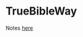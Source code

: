 # TrueBibleWay
Notes [here](https://deltastate.instructure.com/groups/2482/discussion_topics/94504)
